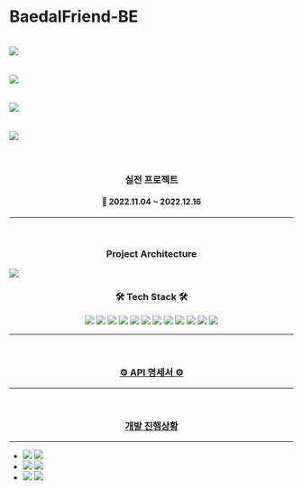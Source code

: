 # BaedalFriend-BE
 <br>
<img src="https://myawsbucketds.s3.ap-northeast-2.amazonaws.com/5abb14db-03da-43e4-b69c-9ba205729215.png">
<br>
<br>
<br>
<img src="https://myawsbucketds.s3.ap-northeast-2.amazonaws.com/0d288f58-c949-4498-8693-0fe249f29820.png">
<br>
<br>
<br>
<img src="https://myawsbucketds.s3.ap-northeast-2.amazonaws.com/805756b3-8aed-4e90-a37d-b18508fb7bf7.png">
<br>
<br>
<br>
<img src="https://myawsbucketds.s3.ap-northeast-2.amazonaws.com/c2bd5b7f-610e-4874-9031-db7c6ec9e35c.png">
<br>
<br>
<br>
<h3 align="center"><b>실전 프로젝트</b></h3>

<h4 align="center">📆 2022.11.04 ~ 2022.12.16</h4>

---
<br>
<h3 align="center"><b>Project Architecture </b></h3>
<img src="https://myawsbucketds.s3.ap-northeast-2.amazonaws.com/efc1f1fa-3aa2-4c3e-bafc-a78dbd2de947.png">
<br>
<h3 align="center"><b>🛠 Tech Stack 🛠</b></h3>
<p align="center">
<img src="https://img.shields.io/badge/Spring-6DB33F?style=for-the-badge&logo=github&logoColor=white">
<img src="https://img.shields.io/badge/github-181717?style=for-the-badge&logo=github&logoColor=white">
<img src="https://img.shields.io/badge/linux-FCC624?style=for-the-badge&logo=linux&logoColor=black">
<img src="https://img.shields.io/badge/aws-232F3E?style=for-the-badge&logo=aws&logoColor=white">
<img src="https://camo.githubusercontent.com/fd0243cd3a19485c4f3e82eba48aa53c2b13c41bd87164fc77fa3498ec09d2bd/68747470733a2f2f696d672e736869656c64732e696f2f62616467652f616d617a6f6e73332d3536394133313f7374796c653d666f722d7468652d6261646765266c6f676f3d616d617a6f6e7333266c6f676f436f6c6f723d7768697465">

<img src="https://camo.githubusercontent.com/5309f68ce19176455b37914291b345bd7af797286bbf86aaabdc23d398e93586/68747470733a2f2f696d672e736869656c64732e696f2f62616467652f617773206563322d3037433136303f7374796c653d666f722d7468652d6261646765266c6f676f3d616d617a6f6e65617773266c6f676f436f6c6f723d7768697465">
  <img src="https://camo.githubusercontent.com/c0f71772804c86d0f144ce923027aff25e8d761c6b791d2de6698607e21c5465/68747470733a2f2f696d672e736869656c64732e696f2f62616467652f677261646c652d3032333033413f7374796c653d666f722d7468652d6261646765266c6f676f3d677261646c65266c6f676f436f6c6f723d7768697465">
  <img src="https://camo.githubusercontent.com/c1fc168684171582321954905e8b9dc4f59810243ed85e645f3b7938ee3145cb/68747470733a2f2f696d672e736869656c64732e696f2f62616467652f6d7973716c2d3434373941313f7374796c653d666f722d7468652d6261646765266c6f676f3d6d7973716c266c6f676f436f6c6f723d7768697465">
  <img src="https://camo.githubusercontent.com/54a2f74f3cbb3cb810faa417fb9a56b4d947be01e868ab624b3f251a1062257b/68747470733a2f2f696d672e736869656c64732e696f2f62616467652f67697468756220616374696f6e732d3230383846463f7374796c653d666f722d7468652d6261646765266c6f676f3d67697468756220616374696f6e73266c6f676f436f6c6f723d7768697465">
  <img src="https://camo.githubusercontent.com/a831a652fb5370367ee71ae4255e39623b9edf7e60ffbcf7ba356b1d82a09538/68747470733a2f2f696d672e736869656c64732e696f2f62616467652f737072696e672064617461206a70612d4632384431413f7374796c653d666f722d7468652d6261646765266c6f676f3d737072696e67646174616a7061266c6f676f436f6c6f723d7768697465">
<img src="https://img.shields.io/badge/Docker-2496ED?style=for-the-badge&logo=Docker&logoColor=white">
<img src="https://img.shields.io/badge/Redis-DC382D?style=for-the-badge&logo=redis&logoColor=white"/>
<br>



---

<br>
<h3 align="center"><b><a href="https://github.com/BedalFriend/BaedalFriend-BE/wiki/API-%EB%AA%85%EC%84%B8%EC%84%9C">⚙ API 명세서 ⚙</a></b></h3>

---

<br>
<h3 align="center"><b><a href="https://github.com/orgs/BedalFriend/projects/1/views/1"> 개발 진행상황 </a></b></h3>

---
- <img src="https://img.shields.io/badge/백두산-609926?style=for-the-badge&logo=Spring&logoColor=white"/>  <a href="https://github.com/BaekDoosan-maker">
         <img src="https://img.shields.io/badge/GitHub-609926?style=for-the-badge&logo=github&logoColor=white"/> </a>
- <img src="https://img.shields.io/badge/이호진-609926?style=for-the-badge&logo=Spring&logoColor=white"/>  <a href="https://github.com/kaifazhe99?tab=following">
         <img src="https://img.shields.io/badge/Github-609926?style=for-the-badge&logo=github&logoColor=white"/> </a>
- <img src="https://img.shields.io/badge/전소연-609926?style=for-the-badge&logo=Spring&logoColor=white"/>  <a href="https://github.com/ssoyeon59">
         <img src="https://img.shields.io/badge/Github-609926?style=for-the-badge&logo=github&logoColor=white"/> </a>


